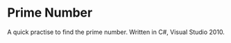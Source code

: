 Prime Number
============
A quick practise to find the prime number.
Written in C#, Visual Studio 2010.